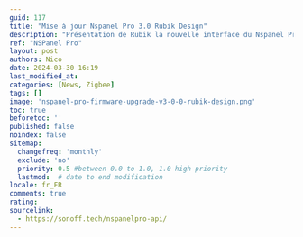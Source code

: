 ```yaml
---
guid: 117
title: "Mise à jour Nspanel Pro 3.0 Rubik Design"
description: "Présentation de Rubik la nouvelle interface du Nspanel Pro pour une nouvelle expérience prend des aires de quadrillage et permet d'ajouter du piment dans cette architecture"
ref: "NSPanel Pro"
layout: post
authors: Nico
date: 2024-03-30 16:19
last_modified_at: 
categories: [News, Zigbee]
tags: []
image: 'nspanel-pro-firmware-upgrade-v3-0-0-rubik-design.png'
toc: true
beforetoc: ''
published: false
noindex: false
sitemap:
  changefreq: 'monthly'
  exclude: 'no'
  priority: 0.5 #between 0.0 to 1.0, 1.0 high priority
  lastmod:  # date to end modification
locale: fr_FR
comments: true
rating:  
sourcelink:
  - https://sonoff.tech/nspanelpro-api/
---
```

